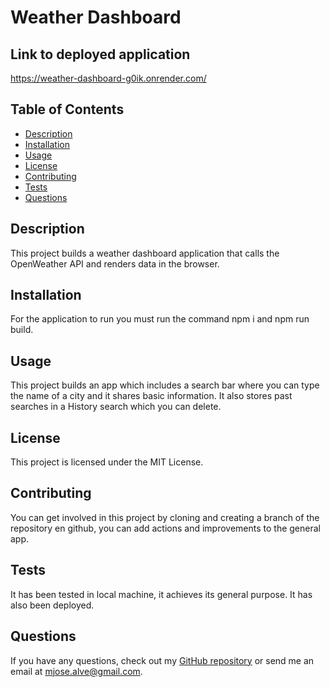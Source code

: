 
# Weather Dashboard

## Link to deployed application
https://weather-dashboard-g0ik.onrender.com/

## Table of Contents
- [Description](#description)
- [Installation](#installation)
- [Usage](#usage)
- [License](#license)
- [Contributing](#contributing)
- [Tests](#tests)
- [Questions](#questions)

## Description
This project builds a weather dashboard application that calls the OpenWeather API and renders data in the browser.

## Installation
For the application to run you must run the command npm i and npm run build. 

## Usage
This project builds an app which includes a search bar where you can type the name of a city and it shares basic information. It also stores past searches  in a History search  which you can delete.

## License
This project is licensed under the MIT License.

## Contributing
You can get involved in this project by cloning and creating a branch of the repository en github, you can add actions and improvements to the general app.

## Tests
It has been tested in local machine, it achieves its general purpose. It has also been deployed.

## Questions
If you have any questions, check out my [GitHub repository](https://github.com/MajoAlvarezcode) or send me an email at mjose.alve@gmail.com.
